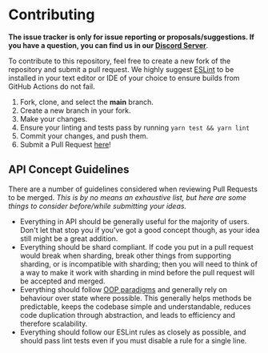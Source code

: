# Contributing

**The issue tracker is only for issue reporting or proposals/suggestions. If you have a question, you can find us in our [Discord Server]**.

To contribute to this repository, feel free to create a new fork of the repository and
submit a pull request. We highly suggest [ESLint] to be installed
in your text editor or IDE of your choice to ensure builds from GitHub Actions do not fail.

1. Fork, clone, and select the **main** branch.
2. Create a new branch in your fork.
3. Make your changes.
4. Ensure your linting and tests pass by running `yarn test && yarn lint`
5. Commit your changes, and push them.
6. Submit a Pull Request [here]!

## API Concept Guidelines

There are a number of guidelines considered when reviewing Pull Requests to be merged. _This is by no means an exhaustive list, but here are some things to consider before/while submitting your ideas._

- Everything in API should be generally useful for the majority of users. Don't let that stop you if you've got a good concept though, as your idea still might be a great addition.
- Everything should be shard compliant. If code you put in a pull request would break when sharding, break other things from supporting sharding, or is incompatible with sharding; then you will need to think of a way to make it work with sharding in mind before the pull request will be accepted and merged.
- Everything should follow [OOP paradigms] and generally rely on behaviour over state where possible. This generally helps methods be predictable, keeps the codebase simple and understandable, reduces code duplication through abstraction, and leads to efficiency and therefore scalability.
- Everything should follow our ESLint rules as closely as possible, and should pass lint tests even if you must disable a rule for a single line.

<!-- Link Dump -->

[Discord Server]:                            https://join.skyra.pw
[here]:                                      https://github.com/sapphire-project/api/pulls
[ESLint]:                                    https://eslint.org/
[Node.JS]:                                   https://nodejs.org/en/download/
[Yarn]:                                      https://classic.yarnpkg.com/en/docs/install
[OOP paradigms]:                             https://en.wikipedia.org/wiki/Object-oriented_programming
